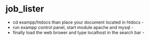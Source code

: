# job_lister

- cd exampp/htdocs than place your document located in htdocs -
- run exampp control panel, start module apache and mysql -
- finally load the web brower and type localhost in the search bar -
